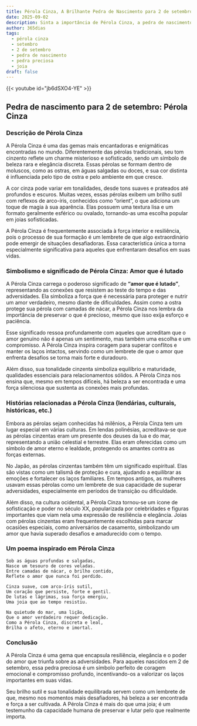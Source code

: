 ```yaml
---
title: Pérola Cinza, A Brilhante Pedra de Nascimento para 2 de setembro
date: 2025-09-02
description: Sinta a importância de Pérola Cinza, a pedra de nascimento de 2 de setembro que simboliza Amor que é lutado. Deixe que sua beleza e significado iluminem seu dia.
author: 365dias
tags:
  - pérola cinza
  - setembro
  - 2 de setembro
  - pedra de nascimento
  - pedra preciosa
  - joia
draft: false
---
```


{{< youtube id="jb6dSXO4-YE" >}}

## Pedra de nascimento para 2 de setembro: Pérola Cinza

### Descrição de Pérola Cinza

A Pérola Cinza é uma das gemas mais encantadoras e enigmáticas encontradas no mundo. Diferentemente das pérolas tradicionais, seu tom cinzento reflete um charme misterioso e sofisticado, sendo um símbolo de beleza rara e elegância discreta. Essas pérolas se formam dentro de moluscos, como as ostras, em águas salgadas ou doces, e sua cor distinta é influenciada pelo tipo de ostra e pelo ambiente em que cresce.

A cor cinza pode variar em tonalidades, desde tons suaves e prateados até profundos e escuros. Muitas vezes, essas pérolas exibem um brilho sutil com reflexos de arco-íris, conhecidos como “orient”, o que adiciona um toque de magia à sua aparência. Elas possuem uma textura lisa e um formato geralmente esférico ou ovalado, tornando-as uma escolha popular em joias sofisticadas.

A Pérola Cinza é frequentemente associada à força interior e resiliência, pois o processo de sua formação é um lembrete de que algo extraordinário pode emergir de situações desafiadoras. Essa característica única a torna especialmente significativa para aqueles que enfrentaram desafios em suas vidas.

### Simbolismo e significado de Pérola Cinza: Amor que é lutado

A Pérola Cinza carrega o poderoso significado de **“amor que é lutado”**, representando as conexões que resistem ao teste do tempo e das adversidades. Ela simboliza a força que é necessária para proteger e nutrir um amor verdadeiro, mesmo diante de dificuldades. Assim como a ostra protege sua pérola com camadas de nácar, a Pérola Cinza nos lembra da importância de preservar o que é precioso, mesmo que isso exija esforço e paciência.

Esse significado ressoa profundamente com aqueles que acreditam que o amor genuíno não é apenas um sentimento, mas também uma escolha e um compromisso. A Pérola Cinza inspira coragem para superar conflitos e manter os laços intactos, servindo como um lembrete de que o amor que enfrenta desafios se torna mais forte e duradouro.

Além disso, sua tonalidade cinzenta simboliza equilíbrio e maturidade, qualidades essenciais para relacionamentos sólidos. A Pérola Cinza nos ensina que, mesmo em tempos difíceis, há beleza a ser encontrada e uma força silenciosa que sustenta as conexões mais profundas.

### Histórias relacionadas a Pérola Cinza (lendárias, culturais, históricas, etc.)

Embora as pérolas sejam conhecidas há milênios, a Pérola Cinza tem um lugar especial em várias culturas. Em lendas polinésias, acreditava-se que as pérolas cinzentas eram um presente dos deuses da lua e do mar, representando a união celestial e terrestre. Elas eram oferecidas como um símbolo de amor eterno e lealdade, protegendo os amantes contra as forças externas.

No Japão, as pérolas cinzentas também têm um significado espiritual. Elas são vistas como um talismã de proteção e cura, ajudando a equilibrar as emoções e fortalecer os laços familiares. Em tempos antigos, as mulheres usavam essas pérolas como um lembrete de sua capacidade de superar adversidades, especialmente em períodos de transição ou dificuldade.

Além disso, na cultura ocidental, a Pérola Cinza tornou-se um ícone de sofisticação e poder no século XX, popularizada por celebridades e figuras importantes que viam nela uma expressão de resiliência e elegância. Joias com pérolas cinzentas eram frequentemente escolhidas para marcar ocasiões especiais, como aniversários de casamento, simbolizando um amor que havia superado desafios e amadurecido com o tempo.

### Um poema inspirado em Pérola Cinza

```
Sob as águas profundas e salgadas,  
Nasce um tesouro de cores veladas.  
Entre camadas de nácar, o brilho contido,  
Reflete o amor que nunca foi perdido.

Cinza suave, com arco-íris sutil,  
Um coração que persiste, forte e gentil.  
De lutas e lágrimas, sua força emergiu,  
Uma joia que ao tempo resistiu.

Na quietude do mar, uma lição,  
Que o amor verdadeiro requer dedicação.  
Como a Pérola Cinza, discreta e leal,  
Brilha o afeto, eterno e imortal.
```

### Conclusão

A Pérola Cinza é uma gema que encapsula resiliência, elegância e o poder do amor que triunfa sobre as adversidades. Para aqueles nascidos em 2 de setembro, essa pedra preciosa é um símbolo perfeito de coragem emocional e compromisso profundo, incentivando-os a valorizar os laços importantes em suas vidas.

Seu brilho sutil e sua tonalidade equilibrada servem como um lembrete de que, mesmo nos momentos mais desafiadores, há beleza a ser encontrada e força a ser cultivada. A Pérola Cinza é mais do que uma joia; é um testemunho da capacidade humana de preservar e lutar pelo que realmente importa.